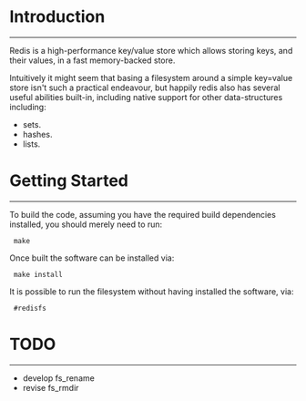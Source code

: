 # Introduction
------------

Redis is a high-performance key/value store which allows storing keys, and their values, in a fast memory-backed store.

Intuitively it might seem that basing a filesystem around a simple key=value store isn't such a practical endeavour, but happily redis also has several useful abilities built-in, including native support for other data-structures including:

* sets.
* hashes.
* lists.

# Getting Started
---------------

To build the code, assuming you have the required build dependencies
installed, you should merely need to run:

     make

Once built the software can be installed via:

     make install

It is possible to run the filesystem without having installed the
software, via:

     #redisfs

# TODO
---
- develop fs_rename
- revise fs_rmdir
